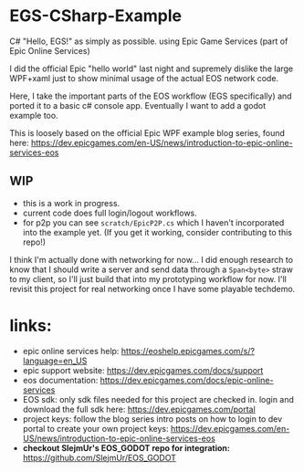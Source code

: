 # EGS-CSharp-Example
C# "Hello, EGS!" as simply as possible. using Epic Game Services (part of Epic Online Services)

I did the official Epic "hello world" last night and supremely dislike the large WPF+xaml just to show minimal usage of the actual EOS network code.

Here, I take the important parts of the EOS workflow  (EGS specifically)  and ported it to a basic c# console app.   Eventually I want to add a godot example too.

This is loosely based on the official Epic WPF example blog series, found here: https://dev.epicgames.com/en-US/news/introduction-to-epic-online-services-eos

## WIP
- this is a work in progress.   
- current code does full login/logout workflows.  
- for p2p you can see `scratch/EpicP2P.cs` which I haven't incorporated into the example yet.  (If you get it working, consider contributing to this repo!)

I think I'm actually done with networking for now... I did enough research to know that I should write a server and send data through a `Span<byte>` straw to my client, so I'll just build that into my prototyping workflow for now.  I'll revisit this project for real networking once I have some playable techdemo.

# links:

- epic online services help: https://eoshelp.epicgames.com/s/?language=en_US
- epic support website: https://dev.epicgames.com/docs/support
- eos documentation: https://dev.epicgames.com/docs/epic-online-services
- EOS sdk:  only sdk files needed for this project are checked in.  login and download the full sdk here: https://dev.epicgames.com/portal
- project keys:  follow the blog series intro posts on how to login to dev portal to create your own project keys: https://dev.epicgames.com/en-US/news/introduction-to-epic-online-services-eos
- **checkout SlejmUr's EOS_GODOT repo for integration:**  https://github.com/SlejmUr/EOS_GODOT

